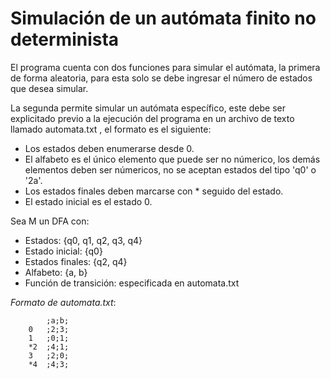 # Simulación de un autómata finito no determinista

El programa cuenta con dos funciones para simular el autómata, la primera de forma aleatoria, para esta solo se debe ingresar el número de estados que desea simular.

La segunda permite simular un autómata específico, este debe ser explicitado previo a la ejecución del programa en un archivo de texto llamado automata.txt , el formato es el siguiente:

- Los estados deben enumerarse desde 0.
- El alfabeto es el único elemento que puede ser no númerico, los demás elementos deben ser númericos, no se aceptan estados del tipo 'q0' o '2a'.  
- Los estados finales deben marcarse con * seguido del estado.  
- El estado inicial es el estado 0.  

Sea M un DFA con:
- Estados: {q0, q1, q2, q3, q4}  
- Estado inicial: {q0}  
- Estados finales: {q2, q4}  
- Alfabeto: {a, b}  
- Función de transición: especificada en automata.txt  

*Formato de automata.txt*:

            ;a;b;
        0   ;2;3;
        1   ;0;1;
        *2  ;4;1;
        3   ;2;0;
        *4  ;4;3;
